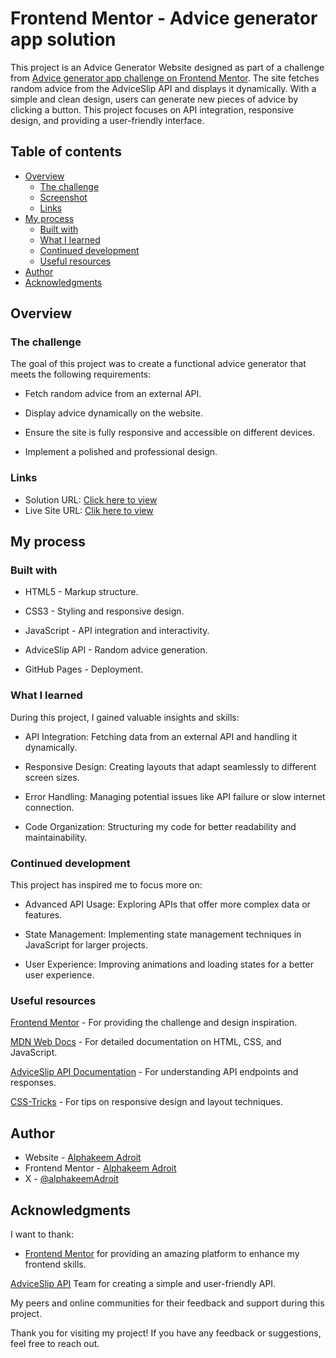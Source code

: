 # Frontend Mentor - Advice generator app solution

This project is an Advice Generator Website designed as part of a challenge from [Advice generator app challenge on Frontend Mentor](https://www.frontendmentor.io/challenges/advice-generator-app-QdUG-13db). The site fetches random advice from the AdviceSlip API and displays it dynamically. With a simple and clean design, users can generate new pieces of advice by clicking a button. This project focuses on API integration, responsive design, and providing a user-friendly interface.

## Table of contents

- [Overview](#overview)
  - [The challenge](#the-challenge)
  - [Screenshot](#screenshot)
  - [Links](#links)
- [My process](#my-process)
  - [Built with](#built-with)
  - [What I learned](#what-i-learned)
  - [Continued development](#continued-development)
  - [Useful resources](#useful-resources)
- [Author](#author)
- [Acknowledgments](#acknowledgments)

## Overview

### The challenge

The goal of this project was to create a functional advice generator that meets the following requirements:

- Fetch random advice from an external API.

- Display advice dynamically on the website.

- Ensure the site is fully responsive and accessible on different devices.

- Implement a polished and professional design.

### Links

- Solution URL: [Click here to view](https://your-solution-url.com)
- Live Site URL: [Clik here to view](https://aalphakeem-adroit.github.io/adviceslip/)

## My process

### Built with

- HTML5 - Markup structure.

- CSS3 - Styling and responsive design.

- JavaScript - API integration and interactivity.

- AdviceSlip API - Random advice generation.

- GitHub Pages - Deployment.

### What I learned

During this project, I gained valuable insights and skills:

- API Integration: Fetching data from an external API and handling it dynamically.

- Responsive Design: Creating layouts that adapt seamlessly to different screen sizes.

- Error Handling: Managing potential issues like API failure or slow internet connection.

- Code Organization: Structuring my code for better readability and maintainability.

### Continued development

This project has inspired me to focus more on:

- Advanced API Usage: Exploring APIs that offer more complex data or features.

- State Management: Implementing state management techniques in JavaScript for larger projects.

- User Experience: Improving animations and loading states for a better user experience.

### Useful resources

[Frontend Mentor](https://www.frontendmentor.io/) - For providing the challenge and design inspiration.

[MDN Web Docs](https://developer.mozilla.org/en-US/) - For detailed documentation on HTML, CSS, and JavaScript.

[AdviceSlip API Documentation](https://api.adviceslip.com/) - For understanding API endpoints and responses.

[CSS-Tricks](https://css-tricks.com/) - For tips on responsive design and layout techniques.

## Author

- Website - [Alphakeem Adroit](https://www.alphakeemadroit.com.ng)
- Frontend Mentor - [Alphakeem Adroit](https://www.frontendmentor.io/profile/Aalphakeem-Adroit)
- X - [@alphakeemAdroit](https://x.com/alphakeemAdroit)

## Acknowledgments

I want to thank:

- [Frontend Mentor](https://www.frontendmentor.io/) for providing an amazing platform to enhance my frontend skills.

[AdviceSlip API](https://api.adviceslip.com/) Team for creating a simple and user-friendly API.

My peers and online communities for their feedback and support during this project.

Thank you for visiting my project! If you have any feedback or suggestions, feel free to reach out.
